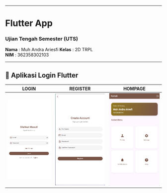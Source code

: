 
---

# Flutter App

### Ujian Tengah Semester (UTS)  
**Nama**  : Muh Andra Ariesfi
**Kelas** : 2D TRPL  
**NIM**   : 362358302103

---

## 📱 Aplikasi Login Flutter

| LOGIN  | REGISTER | HOMPAGE |
|------------|------------|------------|
| ![Screenshot 1](assets/images/Screenshot%202024-10-25%20082454.png) | ![Screenshot 2](assets/images/Screenshot%202024-10-25%20082504.png) | ![Screenshot 3](assets/images/Screenshot%202024-10-25%20082515.png) |

